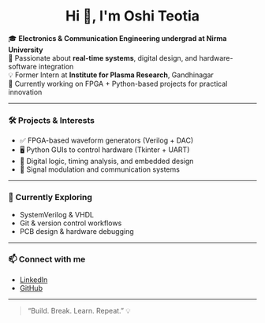 <h1 align="center">Hi 👋, I'm Oshi Teotia</h1>

🎓 **Electronics & Communication Engineering undergrad at Nirma University**  
🔧 Passionate about **real-time systems**, digital design, and hardware-software integration  
💡 Former Intern at **Institute for Plasma Research**, Gandhinagar  
🚀 Currently working on FPGA + Python-based projects for practical innovation

---

### 🛠️ Projects & Interests
- ✅ FPGA-based waveform generators (Verilog + DAC)
- 🖥️ Python GUIs to control hardware (Tkinter + UART)
- 📡 Digital logic, timing analysis, and embedded design
- 💬 Signal modulation and communication systems

---

### 🌱 Currently Exploring
- SystemVerilog & VHDL  
- Git & version control workflows  
- PCB design & hardware debugging

---

### 📫 Connect with me
- [LinkedIn](https://www.linkedin.com/in/oshi-teotia)  
- [GitHub](https://github.com/OshiTeotia)

---

> “Build. Break. Learn. Repeat.” 💡
